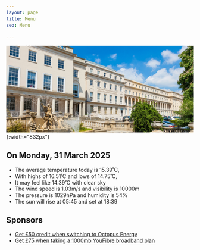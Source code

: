 ```yaml
---
layout: page
title: Menu
seo: Menu

---
```


![Logo](/images/logo.jpg){:width="832px"}

<!-- weather_marker starts -->
## On Monday, 31 March 2025

- The average temperature today is 15.39˚C,
- With highs of 16.51˚C and lows of 14.75˚C,
- It may feel like 14.39˚C with clear sky
- The wind speed is 1.03m/s and visibility is 10000m
- The pressure is 1029hPa and humidity is 54%
- The sun will rise at 05:45 and set at 18:39

<!-- weather_marker ends -->

## Sponsors

- [Get £50 credit when switching to Octopus Energy](https://bit.ly/3oD1nnS)
- [Get £75 when taking a 1000mb YouFibre broadband plan](https://aklam.io/91zWhU?)



